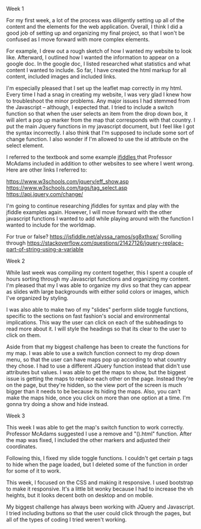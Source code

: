 Week 1

For my first week, a lot of the process was diligently setting up all of the content and the elements for the web application. Overall, I think I did a good job of setting up and organizing my final project, so that I won't be confused as I move forward with more complex elements.

For example, I drew out a rough sketch of how I wanted my website to look like. Afterward, I outlined how I wanted the information to appear on a google doc. In the google doc, I listed researched what statistics and what content I wanted to include. So far, I have created the html markup for all content, included images and included links.

I'm especially pleased that I set up the leaflet map correctly in my html. Every time I had a snag in creating my website, I was very glad I knew how to troubleshoot the minor problems. Any major issues I had stemmed from the Javascript – although, I expected that. I tried to include a switch function so that when the user selects an item from the drop down box, it will alert a pop up marker from the map that corresponds with that country. I put the main Jquery functions in my javascript document, but I feel like I got the syntax incorrectly. I also think that I'm supposed to include some sort of change function. I also wonder if I'm allowed to use the id attribute on the select element.

I referred to the textbook and some example <a href="http://jsfiddle.net/macloo/Lvs6y8jp/"> jfiddles </a> that Professor McAdams included in addition to other websites to see where I went wrong. Here are other links I referred to:

https://www.w3schools.com/jquery/eff_show.asp
https://www.w3schools.com/tags/tag_select.asp
https://api.jquery.com/change/


I'm going to continue researching jfiddles for syntax and play with the jfiddle examples again. However, I will move forward with the other javascript functions I wanted to add while playing around with the function I wanted to include for the worldmap.

For true or false?
https://jsfiddle.net/alyssa_ramos/sg8xthsw/
Scrolling through
https://stackoverflow.com/questions/21427126/jquery-replace-part-of-string-using-a-variable

Week 2


While last week was compiling my content together, this I spent a couple of hours sorting through my Javascript functions and organizing my content. I'm pleased that my I was able to organize my divs so that they can appear as slides with large backgrounds with either solid colors or images, which I've organized by styling.

I was also able to make two of my "slides" perform slide toggle functions, specific to the sections on fast fashion's social and environmental implications. This way the user can click on each of the subheadings to read more about it. I will style the headings so that its clear to the user to click on them.

Aside from that my biggest challenge has been to create the functions for my map. I was able to use a switch function connect to my drop down menu, so that the user can have maps pop up according to what country they chose. I had to use a different JQuery function instead that didn't use attributes but values. I was able to get the maps to show, but the biggest issue is getting the maps to replace each other  on the page. Instead they're on the page, but they're hidden, so the view port of the screen is much bigger than it needs to be because its hiding the maps. Also, you can't make the maps hide, once you click on more than one option at a time. I'm gonna try doing a show and hide instead.

Week 3

This week I was able to get the map's switch function to work correctly. Professor McAdams suggested I use a remove and "().html" function. After the map was fixed, I included the other markers and adjusted their coordinates.

Following this, I fixed my slide toggle functions. I couldn't get certain p tags to hide when the page loaded, but I deleted some of the function in order for some of it to work.

This week, I focused on the CSS and making it responsive. I used bootstrap to make it responsive. It's a little bit wonky because I had to increase the vh heights, but it looks decent both on desktop and on mobile.

My biggest challenge has always been working with JQuery and Javascript. I tried including buttons so that the user could click through the pages, but all of the types of coding I tried weren't working.




 >
